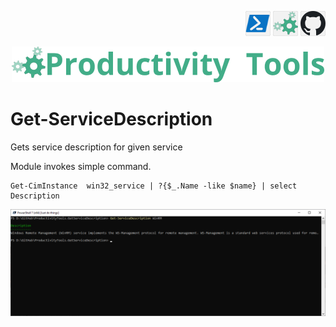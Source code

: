<!--Category:PowerShell--> 
 <p align="right">
    <a href="https://www.powershellgallery.com/packages/ProductivityTools.PSGetOneDriveDirectory/"><img src="Images/Header/Powershell_border_40px.png" /></a>
    <a href="http://productivitytools.tech/get-onedrivedirectory/"><img src="Images/Header/ProductivityTools_green_40px_2.png" /><a> 
    <a href="https://github.com/pwujczyk/ProductivityTools.PSGetOneDriveDirectory"><img src="Images/Header/Github_border_40px.png" /></a>
</p>
<p align="center">
    <a href="http://http://productivitytools.tech/">
        <img src="Images/Header/LogoTitle_green_500px.png" />
    </a>
</p>

 
 
# Get-ServiceDescription
Gets service description for given service
<!--more-->

Module invokes simple command.
```
Get-CimInstance  win32_service | ?{$_.Name -like $name} | select Description
```
<!--og-image-->
![](Images/2022-06-17-21-31-16.png)